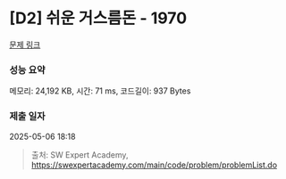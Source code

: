 # [D2] 쉬운 거스름돈 - 1970 

[문제 링크](https://swexpertacademy.com/main/code/problem/problemDetail.do?contestProbId=AV5PsIl6AXIDFAUq) 

### 성능 요약

메모리: 24,192 KB, 시간: 71 ms, 코드길이: 937 Bytes

### 제출 일자

2025-05-06 18:18



> 출처: SW Expert Academy, https://swexpertacademy.com/main/code/problem/problemList.do